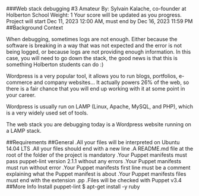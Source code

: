 ###Web stack debugging #3
 Amateur
 By: Sylvain Kalache, co-founder at Holberton School
 Weight: 1
 Your score will be updated as you progress.
 Project will start Dec 11, 2023 12:00 AM, must end by Dec 16, 2023 11:59 PM
##Background Context


When debugging, sometimes logs are not enough. Either because the software is breaking in a way that was not expected and the error is not being logged, or because logs are not providing enough information. In this case, you will need to go down the stack, the good news is that this is something Holberton students can do :)

Wordpress is a very popular tool, it allows you to run blogs, portfolios, e-commerce and company websites… It actually powers 26% of the web, so there is a fair chance that you will end up working with it at some point in your career.

Wordpress is usually run on LAMP (Linux, Apache, MySQL, and PHP), which is a very widely used set of tools.

The web stack you are debugging today is a Wordpress website running on a LAMP stack.

##Requirements
##General
.All your files will be interpreted on Ubuntu 14.04 LTS
.All your files should end with a new line
.A README.md file at the root of the folder of the project is mandatory
.Your Puppet manifests must pass puppet-lint version 2.1.1 without any errors
.Your Puppet manifests must run without error
.Your Puppet manifests first line must be a comment explaining what the Puppet manifest is about
.Your Puppet manifests files must end with the extension .pp
.Files will be checked with Puppet v3.4
##More Info
Install puppet-lint
$ apt-get install -y ruby

